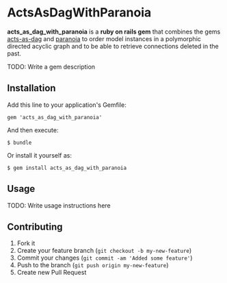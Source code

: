 # ActsAsDagWithParanoia

**acts_as_dag_with_paranoia** is a **ruby on rails gem** that combines the gems [acts-as-dag](https://github.com/resgraph/acts-as-dag) and [paranoia](https://github.com/radar/paranoia) to order model instances in a polymorphic directed acyclic graph and to be able to retrieve connections deleted in the past.

TODO: Write a gem description

## Installation

Add this line to your application's Gemfile:

    gem 'acts_as_dag_with_paranoia'

And then execute:

    $ bundle

Or install it yourself as:

    $ gem install acts_as_dag_with_paranoia

## Usage

TODO: Write usage instructions here

## Contributing

1. Fork it
2. Create your feature branch (`git checkout -b my-new-feature`)
3. Commit your changes (`git commit -am 'Added some feature'`)
4. Push to the branch (`git push origin my-new-feature`)
5. Create new Pull Request
